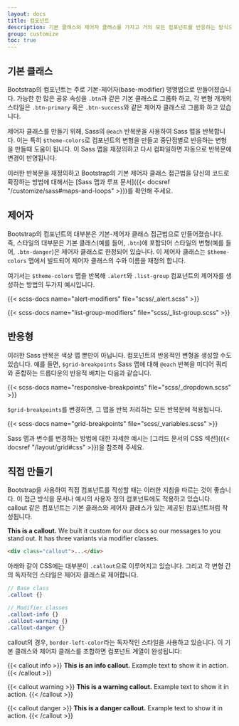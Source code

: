 ```yaml
---
layout: docs
title: 컴포넌트
description: 기본 클래스와 제어자 클래스를 가지고 거의 모든 컴포넌트를 반응하는 방식으로 빌드하는 방법과 이유를 소개합니다.
group: customize
toc: true
---
```


## 기본 클래스

Bootstrap의 컴포넌트는 주로 기본-제어자(base-modifier) 명명법으로 만들어졌습니다. 가능한 한 많은 공유 속성을 `.btn`과 같은 기본 클래스로 그룹화 하고, 각 변형 개개의 스타일은 `.btn-primary` 혹은 `.btn-success`와 같은 제어자 클래스로 그룹화 하고 있습니다.

제어자 클래스를 만들기 위해, Sass의 `@each` 반복문을 사용하여 Sass 맵을 반복합니다. 이는 특히 `$theme-colors`로 컴포넌트의 변형을 만들고 중단점별로 반응하는 변형을 만들때 도움이 됩니다. 이 Sass 맵을 재정의하고 다시 컴파일하면 자동으로 반복문에 변경이 반영됩니다.

이러한 반복문을 재정의하고 Bootstrap의 기본 제어자 클래스 접근법을 당신의 코드로 확장하는 방법에 대해서는 [Sass 맵과 루프 문서]({{< docsref "/customize/sass#maps-and-loops" >}})를 확인해 주세요.

## 제어자

Bootstrap의 컴포넌트의 대부분은 기본-제어자 클래스 접근법으로 만들어졌습니다. 즉, 스타일의 대부분은 기본 클래스(예를 들어, `.btn`)에 포함되어 스타일의 변형(예를 들어, `.btn-danger`)은 제어자 클래스로 한정되어 있습니다. 이 제어자 클래스는 `$theme-colors` 맵에서 빌드되어 제어자 클래스의 수와 이름을 재정의 합니다.

여기서는 `$theme-colors` 맵을 반복해 `.alert`와 `.list-group` 컴포넌트의 제어자를 생성하는 방법의 두가지 예시입니다.

{{< scss-docs name="alert-modifiers" file="scss/_alert.scss" >}}

{{< scss-docs name="list-group-modifiers" file="scss/_list-group.scss" >}}

## 반응형

이러한 Sass 반복은 색상 맵 뿐만이 아닙니다. 컴포넌트의 반응적인 변형을 생성할 수도 있습니다. 예를 들면, `$grid-breakpoints` Sass 맵에 대해 `@each` 반복을 미디어 쿼리와 혼합하는 드롭다운의 반응적 배치는 다음과 같습니다.

{{< scss-docs name="responsive-breakpoints" file="scss/_dropdown.scss" >}}

`$grid-breakpoints`를 변경하면, 그 맵을 반복 처리하는 모든 반복문에 적용됩니다.

{{< scss-docs name="grid-breakpoints" file="scss/_variables.scss" >}}

Sass 맵과 변수를 변경하는 방법에 대한 자세한 예시는 [그리드 문서의 CSS 섹션]({{< docsref "/layout/grid#css" >}})을 참조해 주세요.

## 직접 만들기

Bootstrap을 사용하여 직접 컴포넌트를 작성할 때는 이러한 지침을 따르는 것이 좋습니다. 이 접근 방식을 문서나 예시의 사용자 정의 컴포넌트에도 적용하고 있습니다. callout 같은 컴포넌트는 기본 클래스와 제어자 클래스가 있는 제공된 컴포넌트처럼 작성됩니다.


<div class="bd-example">
  <div class="bd-callout my-0">
    <strong>This is a callout.</strong> We built it custom for our docs so our messages to you stand out. It has three variants via modifier classes.
  </div>
</div>

```html
<div class="callout">...</div>
```

아래와 같이 CSS에는 대부분이 `.callout`으로 이루어지고 있습니다. 그리고 각 변형 간의 독자적인 스타일은 제어자 클래스로 제어합니다.

```scss
// Base class
.callout {}

// Modifier classes
.callout-info {}
.callout-warning {}
.callout-danger {}
```

callout의 경우, `border-left-color`라는 독자적인 스타일을 사용하고 있습니다. 이 기본 클래스와 제어자 클래스를 조합하면 컴포넌트 계열이 완성됩니다:

{{< callout info >}}
**This is an info callout.** Example text to show it in action.
{{< /callout >}}

{{< callout warning >}}
**This is a warning callout.** Example text to show it in action.
{{< /callout >}}

{{< callout danger >}}
**This is a danger callout.** Example text to show it in action.
{{< /callout >}}
